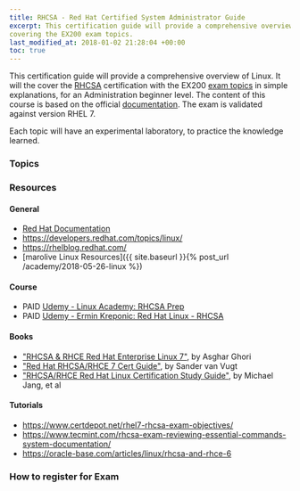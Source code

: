 ```yaml
---
title: RHCSA - Red Hat Certified System Administrator Guide
excerpt: This certification guide will provide a comprehensive overview of Linux RHEL 7,
covering the EX200 exam topics.
last_modified_at: 2018-01-02 21:28:04 +00:00
toc: true
---
```


This certification guide will provide a comprehensive overview of Linux. It will the cover the [RHCSA](https://www.redhat.com/en/services/certification/rhcsa) certification with the EX200 [exam topics](https://www.redhat.com/en/services/training/ex200-red-hat-certified-system-administrator-rhcsa-exam) in simple explanations, for an Administration beginner level. The content of this course is based on the official [documentation](https://access.redhat.com/documentation/en-us/red_hat_enterprise_linux/7/). The exam is validated against version RHEL 7.

Each topic will have an experimental laboratory, to practice the knowledge learned.

### Topics


### Resources

#### General
* [Red Hat Documentation](https://access.redhat.com/documentation/en-us/red_hat_enterprise_linux)
* https://developers.redhat.com/topics/linux/
* https://rhelblog.redhat.com/
* [marolive Linux Resources]({{ site.baseurl }}{% post_url /academy/2018-05-26-linux %})

#### Course
* PAID [Udemy - Linux Academy: RHCSA Prep](https://www.udemy.com/linux-academy-red-hat-certified-systems-administrator-prep/)
* PAID [Udemy - Ermin Kreponic: Red Hat Linux - RHCSA](https://www.udemy.com/red-hat-linux-centos-rhcsa/)

#### Books
* ["RHCSA & RHCE Red Hat Enterprise Linux 7"](https://www.amazon.com/dp/1495148203), by Asghar Ghori
* ["Red Hat RHCSA/RHCE 7 Cert Guide"](https://www.amazon.com/dp/0789754053), by Sander van Vugt
* ["RHCSA/RHCE Red Hat Linux Certification Study Guide"](https://www.amazon.com/dp/0071841962), by Michael Jang, et al

#### Tutorials
* https://www.certdepot.net/rhel7-rhcsa-exam-objectives/
* https://www.tecmint.com/rhcsa-exam-reviewing-essential-commands-system-documentation/
* https://oracle-base.com/articles/linux/rhcsa-and-rhce-6

### How to register for Exam
